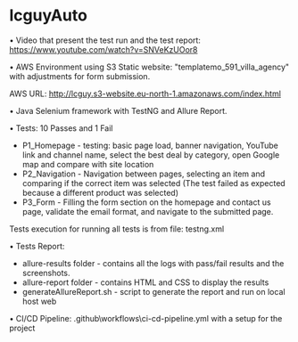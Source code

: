 # lcguyAuto

• Video that present the test run and the test report: https://www.youtube.com/watch?v=SNVeKzUOor8

• AWS Environment using S3 Static website: "templatemo_591_villa_agency" with adjustments for form submission.

  AWS URL: http://lcguy.s3-website.eu-north-1.amazonaws.com/index.html


• Java Selenium framework with TestNG and Allure Report.

• Tests: 10 Passes and 1 Fail
 * P1_Homepage - testing: basic page load, banner navigation, YouTube link and channel name, select the best deal by category, open Google map and compare with site location
 * P2_Navigation - Navigation between pages, selecting an item and comparing if the correct item was selected (The test failed as expected because a different product was selected)
 * P3_Form - Filling the form section on the homepage and contact us page, validate the email format, and navigate to the submitted page. 

Tests execution for running all tests is from file: testng.xml

• Tests Report: 
 * allure-results folder - contains all the logs with pass/fail results and the screenshots.
 * allure-report folder - contains HTML and CSS to display the results
 * generateAllureReport.sh - script to generate the report and run on local host web

• CI/CD Pipeline: .github\workflows\ci-cd-pipeline.yml with a setup for the project
